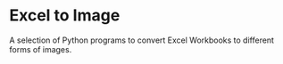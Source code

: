 # Excel to Image

A selection of Python programs to convert Excel Workbooks to different forms of images.
